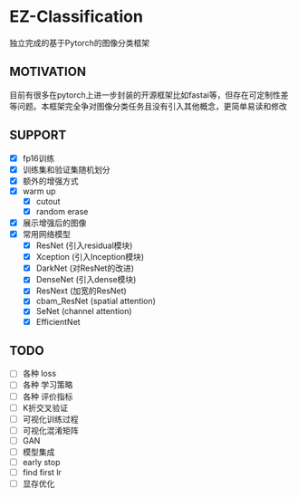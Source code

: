 # EZ-Classification
独立完成的基于Pytorch的图像分类框架
## MOTIVATION
目前有很多在pytorch上进一步封装的开源框架比如fastai等，但存在可定制性差等问题。本框架完全争对图像分类任务且没有引入其他概念，更简单易读和修改
##  SUPPORT
- [x] fp16训练
- [x] 训练集和验证集随机划分
- [x] 额外的增强方式
- [x] warm up
    - [x] cutout
    - [x] random erase
- [x] 展示增强后的图像
- [x] 常用网络模型
    - [x] ResNet  (引入residual模块)
    - [x] Xception  (引入Inception模块)
    - [x] DarkNet  (对ResNet的改进)
    - [x] DenseNet  (引入dense模块)
    - [x] ResNext  (加宽的ResNet)
    - [x] cbam_ResNet  (spatial attention)
    - [x] SeNet  (channel attention)
    - [x] EfficientNet

## TODO
- [ ] 各种 loss
- [ ] 各种 学习策略
- [ ] 各种 评价指标
- [ ] K折交叉验证
- [ ] 可视化训练过程
- [ ] 可视化混淆矩阵
- [ ] GAN
- [ ] 模型集成
- [ ] early stop
- [ ] find first lr
- [ ] 显存优化
